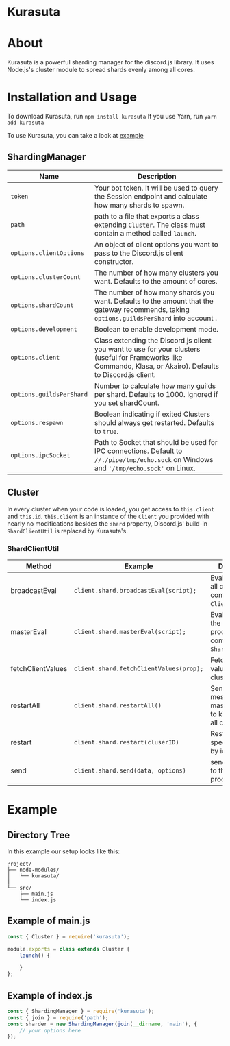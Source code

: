 # Kurasuta

# About

Kurasuta is a powerful sharding manager for the discord.js library. It uses Node.js's cluster module to spread shards evenly among all cores.

# Installation and Usage
To download Kurasuta, run `npm install kurasuta`
If you use Yarn, run `yarn add kurasuta`

To use Kurasuta, you can take a look at [example](#example)

## ShardingManager
| Name                     | Description                                                                                                                                                     |
|--------------------------|-----------------------------------------------------------------------------------------------------------------------------------------------------------------|
| `token`                  | Your bot token. It will be used to query the Session endpoint and calculate how many shards to spawn.                                                           |
| `path`                   | path to a file that exports a class extending `Cluster`. The class must contain a method called `launch`.                                                       |
| `options.clientOptions`  | An object of client options you want to pass to the Discord.js client constructor.                                                                              |
| `options.clusterCount`   | The number of how many clusters you want. Defaults to the amount of cores.                                                                                      |
| `options.shardCount`     | The number of how many shards you want. Defaults to the amount that the gateway recommends, taking `options.guildsPerShard` into account .                      |
| `options.development`    | Boolean to enable development mode.                                                                                                                             |
| `options.client`         | Class extending the Discord.js client you want to use for your clusters (useful for Frameworks like Commando, Klasa, or Akairo). Defaults to Discord.js client. |
| `options.guildsPerShard` | Number to calculate how many guilds per shard. Defaults to 1000. Ignored if you set shardCount.                                                                 |
| `options.respawn`        | Boolean indicating if exited Clusters should always get restarted. Defaults to `true`.                                                                          |
| `options.ipcSocket`      | Path to Socket that should be used for IPC connections. Default to `//./pipe/tmp/echo.sock` on Windows and `'/tmp/echo.sock'` on Linux.                         |

## Cluster

In every cluster when your code is loaded, you get access to `this.client` and `this.id`. `this.client` is an instance of the `Client` you provided with nearly no modifications besides the `shard` property, Discord.js' build-in `ShardClientUtil` is replaced by Kurasuta's.

### ShardClientUtil

| Method            | Example                                 | Description                                                               | Returns          |
|-------------------|-----------------------------------------|---------------------------------------------------------------------------|------------------|
| broadcastEval     | `client.shard.broadcastEval(script);`   | Evals a script on all clusters in context of the `Client`.                | `Promise<any[]>` |
| masterEval        | `client.shard.masterEval(script);`      | Evals a script on the master process in context of the `ShardingManager`. | `Promise<any>`   |
| fetchClientValues | `client.shard.fetchClientValues(prop);` | Fetch a `Client` value on all clusters.                                   | `Promise<any[]>` |
| restartAll        | `client.shard.restartAll()`             | Sends a message to the master process to kill & restart all clusters.     | `Promise<void>`  |
| restart           | `client.shard.restart(cluserID)`        | Restart a specific cluster by id.                                         | `Promise<void>`  |
| send              | `client.shard.send(data, options)`      | send a message to the master process.                                     | `Promise<void>`  |

# Example

## Directory Tree

In this example our setup looks like this:

```
Project/
├── node-modules/
│   └── kurasuta/
|
└── src/
    ├── main.js
    └── index.js
```

## Example of main.js
```javascript
const { Cluster } = require('kurasuta');

module.exports = class extends Cluster {
	launch() {

	}
};
```

## Example of index.js
```javascript
const { ShardingManager } = require('kurasuta');
const { join } = require('path');
const sharder = new ShardingManager(join(__dirname, 'main'), {
	// your options here
});
```
